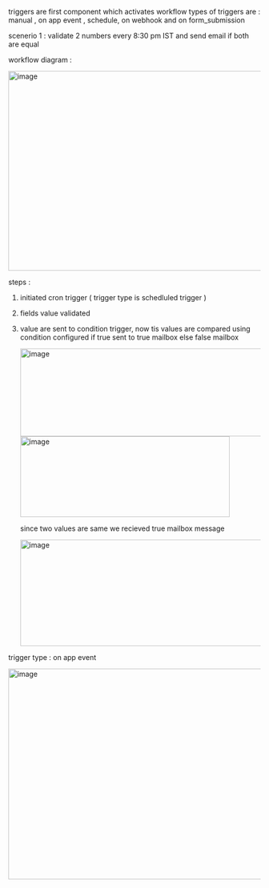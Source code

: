 triggers are first component which activates workflow types of triggers are : manual , on app event , schedule, on webhook and on form_submission  

scenerio 1 :  validate 2 numbers every 8:30 pm IST and send email if both are equal 


workflow diagram :

<img width="824" height="398" alt="image" src="https://github.com/user-attachments/assets/5d974cb9-0e52-4199-8139-d1f356370bd3" />

steps : 

1. initiated cron trigger ( trigger type is schedluled trigger )

2. fields value validated

3. value are sent to condition trigger, now tis values are compared using condition configured  if true sent to true mailbox else false mailbox

   <img width="664" height="175" alt="image" src="https://github.com/user-attachments/assets/5291f2fa-a1c4-4967-a1c0-8564bde09be9" />

   <img width="418" height="161" alt="image" src="https://github.com/user-attachments/assets/20a34f21-6640-4372-9a8f-86d7eefb595b" />

   since two values are same we recieved true mailbox message
   
   <img width="1052" height="212" alt="image" src="https://github.com/user-attachments/assets/fb721a5d-2884-4edd-89ed-5bae05285478" />


trigger type :  on app event 


<img width="803" height="420" alt="image" src="https://github.com/user-attachments/assets/f1c00ea3-af5e-456f-bef0-62df8b458cf5" />

